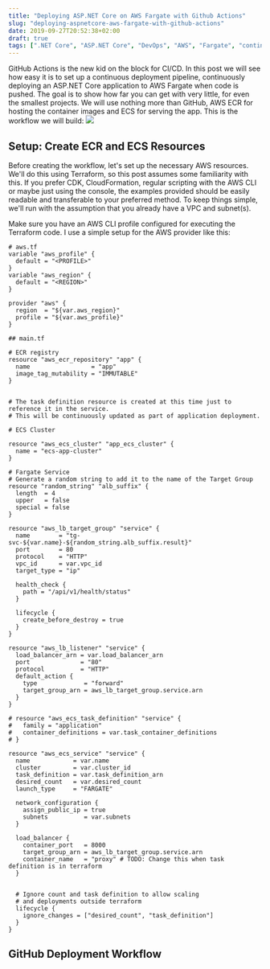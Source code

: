 ```yaml
---
title: "Deploying ASP.NET Core on AWS Fargate with Github Actions"
slug: "deploying-aspnetcore-aws-fargate-with-github-actions"
date: 2019-09-27T20:52:38+02:00
draft: true
tags: [".NET Core", "ASP.NET Core", "DevOps", "AWS", "Fargate", "continuous deployment"]
---
```


GitHub Actions is the new kid on the block for CI/CD. In this post we will see how easy it is to set up a continuous deployment pipeline, continuously deploying an ASP.NET Core application to AWS Fargate when code is pushed. The goal is to show how far you can get with very little, for even the smallest projects. We will use nothing more than GitHub, AWS ECR for hosting the container images and ECS for serving the app. This is the workflow we will build:
![](/images/2019/11/pipeline.png)

## Setup: Create ECR and ECS Resources
Before creating the workflow, let's set up the necessary AWS resources. We'll do this using Terraform, so this post assumes some familiarity with this. If you prefer CDK, CloudFormation, regular scripting with the AWS CLI or maybe just using the console, the examples provided should be easily readable and transferable to your preferred method. To keep things simple, we'll run with the assumption that you already have a VPC and subnet(s).

Make sure you have an AWS CLI profile configured for executing the Terraform code. I use a simple setup for the AWS provider like this:

```
# aws.tf
variable "aws_profile" {
  default = "<PROFILE>"
}
variable "aws_region" {
  default = "<REGION>"
}

provider "aws" {
  region  = "${var.aws_region}"
  profile = "${var.aws_profile}"
}

```


```
## main.tf

# ECR registry
resource "aws_ecr_repository" "app" {
  name                 = "app"
  image_tag_mutability = "IMMUTABLE"
}


# The task definition resource is created at this time just to reference it in the service.
# This will be continuously updated as part of application deployment.

# ECS Cluster

resource "aws_ecs_cluster" "app_ecs_cluster" {
  name = "ecs-app-cluster"
}

# Fargate Service
# Generate a random string to add it to the name of the Target Group
resource "random_string" "alb_suffix" {
  length  = 4
  upper   = false
  special = false
}

resource "aws_lb_target_group" "service" {
  name        = "tg-svc-${var.name}-${random_string.alb_suffix.result}"
  port        = 80
  protocol    = "HTTP"
  vpc_id      = var.vpc_id
  target_type = "ip"

  health_check {
    path = "/api/v1/health/status"
  }

  lifecycle {
    create_before_destroy = true
  }
}

resource "aws_lb_listener" "service" {
  load_balancer_arn = var.load_balancer_arn
  port              = "80"
  protocol          = "HTTP"
  default_action {
    type             = "forward"
    target_group_arn = aws_lb_target_group.service.arn
  }
}

# resource "aws_ecs_task_definition" "service" {
#   family = "application"
#   container_definitions = var.task_container_definitions
# }

resource "aws_ecs_service" "service" {
  name            = var.name
  cluster         = var.cluster_id
  task_definition = var.task_definition_arn
  desired_count   = var.desired_count
  launch_type     = "FARGATE"

  network_configuration {
    assign_public_ip = true
    subnets          = var.subnets
  }

  load_balancer {
    container_port   = 8000
    target_group_arn = aws_lb_target_group.service.arn
    container_name   = "proxy" # TODO: Change this when task definition is in terraform
  }


  # Ignore count and task definition to allow scaling
  # and deployments outside terraform
  lifecycle {
    ignore_changes = ["desired_count", "task_definition"]
  }
}

```

## GitHub Deployment Workflow